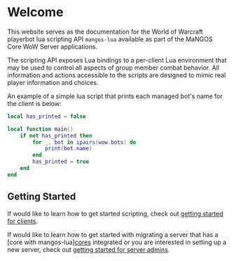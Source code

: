 # Welcome

This website serves as the documentation for the World of Warcraft playerbot lua scripting API `mangos-lua` available as part of the MaNGOS Core WoW Server applications.

The scripting API exposes Lua bindings to a per-client Lua environment that may be used to control all aspects of group member combat behavior. All information and actions accessible to the scripts are designed to mimic real player information and choices.

An example of a simple lua script that prints each managed bot's name for the client is below:

```lua
local has_printed = false

local function main()
    if not has_printed then
        for _, bot in ipairs(wow.bots) do
            print(bot.name)
        end
        has_printed = true
    end
end
```

## Getting Started

If would like to learn how to get started scripting, check out [getting started for clients](getting_started_client).

If would like to learn how to get started with migrating a server that has a [core with mangos-lua][cores](cores) integrated or you are interested in setting up a new server, check out [getting started for server admins](getting_started_server).
